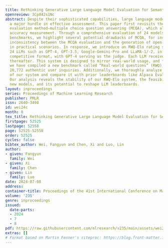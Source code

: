 ```yaml
---
title: Rethinking Generative Large Language Model Evaluation for Semantic Comprehension
openreview: 3Cp042s1Nc
abstract: Despite their sophisticated capabilities, large language models (LLMs) encounter
  a major hurdle in effective assessment. This paper first revisits the prevalent
  evaluation method—multiple choice question answering (MCQA), which allows for straightforward
  accuracy measurement. Through a comprehensive evaluation of 24 models across 11
  benchmarks, we highlight several potential drawbacks of MCQA, for instance, the
  inconsistency between the MCQA evaluation and the generation of open-ended responses
  in practical scenarios. In response, we introduce an RWQ-Elo rating system, engaging
  24 LLMs such as GPT-4, GPT-3.5, Google-Gemini-Pro and LLaMA-1/-2, in a two-player
  competitive format, with GPT-4 serving as the judge. Each LLM receives an Elo rating
  thereafter. This system is designed to mirror real-world usage, and for this purpose,
  we have compiled a new benchmark called “Real-world questions” (RWQ), comprising
  20,772 authentic user inquiries. Additionally, we thoroughly analyze the characteristics
  of our system and compare it with prior leaderboards like Alpaca Eval and MT-Bench.
  Our analysis reveals the stability of our RWQ-Elo system, the feasibility of registering
  new models, and its potential to reshape LLM leaderboards.
layout: inproceedings
series: Proceedings of Machine Learning Research
publisher: PMLR
issn: 2640-3498
id: wei24c
month: 0
tex_title: Rethinking Generative Large Language Model Evaluation for Semantic Comprehension
firstpage: 52525
lastpage: 52558
page: 52525-52558
order: 52525
cycles: false
bibtex_author: Wei, Fangyun and Chen, Xi and Luo, Lin
author:
- given: Fangyun
  family: Wei
- given: Xi
  family: Chen
- given: Lin
  family: Luo
date: 2024-07-08
address:
container-title: Proceedings of the 41st International Conference on Machine Learning
volume: '235'
genre: inproceedings
issued:
  date-parts:
  - 2024
  - 7
  - 8
pdf: https://raw.githubusercontent.com/mlresearch/v235/main/assets/wei24c/wei24c.pdf
extras: []
# Format based on Martin Fenner's citeproc: https://blog.front-matter.io/posts/citeproc-yaml-for-bibliographies/
---
```

